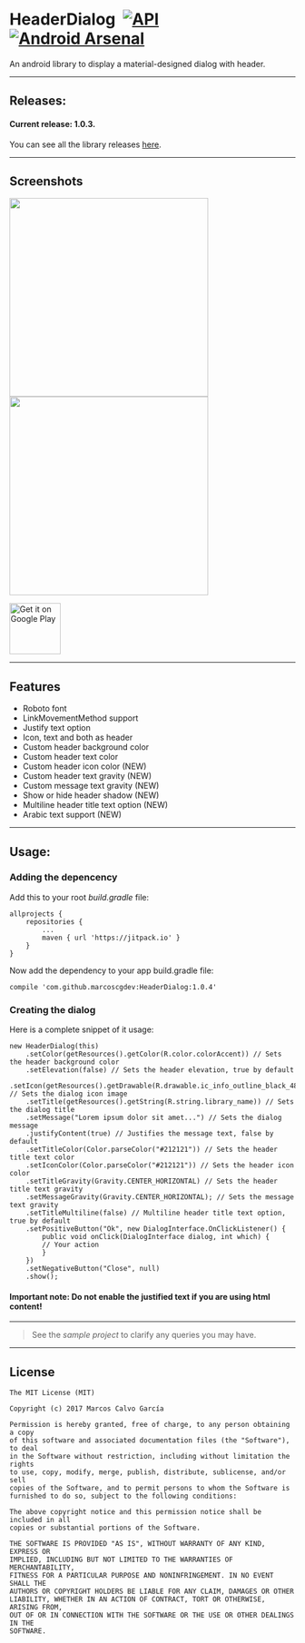 # HeaderDialog  [![API](https://img.shields.io/badge/API-9%2B-blue.svg?style=flat)](https://android-arsenal.com/api?level=9) [![Android Arsenal](https://img.shields.io/badge/Android%20Arsenal-HeaderDialog-brightgreen.svg?style=flat)](https://android-arsenal.com/details/1/5076)
An android library to display a material-designed dialog with header.

---

## Releases:

#### Current release: 1.0.3.

You can see all the library releases [here](https://github.com/marcoscgdev/HeaderDialog/releases).

---

## Screenshots

<img src="https://raw.githubusercontent.com/marcoscgdev/HeaderDialog/master/screenshots/1.jpg" width="350">
<img src="https://raw.githubusercontent.com/marcoscgdev/HeaderDialog/master/screenshots/2.jpg" width="350">

<a href='https://play.google.com/store/apps/details?id=com.marcoscg.headerdialogsample'><img alt='Get it on Google Play' src='https://play.google.com/intl/en_us/badges/images/generic/en_badge_web_generic.png' height='90'/></a>

---

## Features

- Roboto font
- LinkMovementMethod support
- Justify text option
- Icon, text and both as header
- Custom header background color
- Custom header text color
- Custom header icon color (NEW)
- Custom header text gravity (NEW)
- Custom message text gravity (NEW)
- Show or hide header shadow (NEW)
- Multiline header title text option (NEW)
- Arabic text support (NEW)

---

## Usage:

### Adding the depencency

Add this to your root *build.gradle* file:

```
allprojects {
    repositories {
        ...
        maven { url 'https://jitpack.io' }
    }
}
```

Now add the dependency to your app build.gradle file:

```
compile 'com.github.marcoscgdev:HeaderDialog:1.0.4'
```

### Creating the dialog

Here is a complete snippet of it usage:

```
new HeaderDialog(this)
    .setColor(getResources().getColor(R.color.colorAccent)) // Sets the header background color
    .setElevation(false) // Sets the header elevation, true by default
    .setIcon(getResources().getDrawable(R.drawable.ic_info_outline_black_48dp)) // Sets the dialog icon image
    .setTitle(getResources().getString(R.string.library_name)) // Sets the dialog title
    .setMessage("Lorem ipsum dolor sit amet...") // Sets the dialog message
    .justifyContent(true) // Justifies the message text, false by default
    .setTitleColor(Color.parseColor("#212121")) // Sets the header title text color
    .setIconColor(Color.parseColor("#212121")) // Sets the header icon color
    .setTitleGravity(Gravity.CENTER_HORIZONTAL) // Sets the header title text gravity
    .setMessageGravity(Gravity.CENTER_HORIZONTAL); // Sets the message text gravity
    .setTitleMultiline(false) // Multiline header title text option, true by default
    .setPositiveButton("Ok", new DialogInterface.OnClickListener() {
        public void onClick(DialogInterface dialog, int which) {
	    // Your action
        }
    })
    .setNegativeButton("Close", null)
    .show();
```

#### Important note: Do not enable the justified text if you are using html content!

---
>See the *sample project* to clarify any queries you may have.

---

## License

```
The MIT License (MIT)

Copyright (c) 2017 Marcos Calvo García

Permission is hereby granted, free of charge, to any person obtaining a copy
of this software and associated documentation files (the "Software"), to deal
in the Software without restriction, including without limitation the rights
to use, copy, modify, merge, publish, distribute, sublicense, and/or sell
copies of the Software, and to permit persons to whom the Software is
furnished to do so, subject to the following conditions:

The above copyright notice and this permission notice shall be included in all
copies or substantial portions of the Software.

THE SOFTWARE IS PROVIDED "AS IS", WITHOUT WARRANTY OF ANY KIND, EXPRESS OR
IMPLIED, INCLUDING BUT NOT LIMITED TO THE WARRANTIES OF MERCHANTABILITY,
FITNESS FOR A PARTICULAR PURPOSE AND NONINFRINGEMENT. IN NO EVENT SHALL THE
AUTHORS OR COPYRIGHT HOLDERS BE LIABLE FOR ANY CLAIM, DAMAGES OR OTHER
LIABILITY, WHETHER IN AN ACTION OF CONTRACT, TORT OR OTHERWISE, ARISING FROM,
OUT OF OR IN CONNECTION WITH THE SOFTWARE OR THE USE OR OTHER DEALINGS IN THE
SOFTWARE.
```

